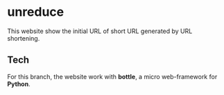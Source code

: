 # unreduce

This website show the initial URL of short URL generated by URL shortening.

## Tech

For this branch, the website work with **bottle**, a micro web-framework for **Python**.
